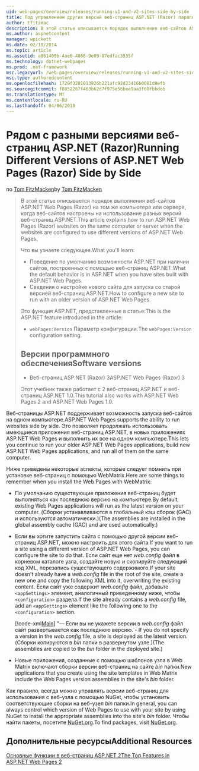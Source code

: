 ```yaml
---
uid: web-pages/overview/releases/running-v1-and-v2-sites-side-by-side
title: Под управлением других версий веб-страниц ASP.NET (Razor) параллельно | Документы Microsoft
author: tfitzmac
description: В этой статье описывается порядок выполнения веб-сайтов ASP.NET Web Pages (Razor) на том же компьютере или сервере, когда веб-сайты настроены для использования разных версий...
ms.author: aspnetcontent
manager: wpickett
ms.date: 02/10/2014
ms.topic: article
ms.assetid: a861409b-4ae6-4868-9e09-87edfac3535f
ms.technology: dotnet-webpages
ms.prod: .net-framework
msc.legacyurl: /web-pages/overview/releases/running-v1-and-v2-sites-side-by-side
msc.type: authoredcontent
ms.openlocfilehash: 1729f3201013926b221afc92d23416b0081d8efb
ms.sourcegitcommit: f8852267f463b62d7f975e56bea9aa3f68fbbdeb
ms.translationtype: MT
ms.contentlocale: ru-RU
ms.lasthandoff: 04/06/2018
---
```

<a name="running-different-versions-of-aspnet-web-pages-razor-side-by-side"></a><span data-ttu-id="70b32-103">Рядом с разными версиями веб-страниц ASP.NET (Razor)</span><span class="sxs-lookup"><span data-stu-id="70b32-103">Running Different Versions of ASP.NET Web Pages (Razor) Side by Side</span></span>
====================
<span data-ttu-id="70b32-104">по [Tom FitzMacken](https://github.com/tfitzmac)</span><span class="sxs-lookup"><span data-stu-id="70b32-104">by [Tom FitzMacken](https://github.com/tfitzmac)</span></span>

> <span data-ttu-id="70b32-105">В этой статье описывается порядок выполнения веб-сайтов ASP.NET Web Pages (Razor) на том же компьютере или сервере, когда веб-сайтов настроены на использование разных версий веб-страниц ASP.NET.</span><span class="sxs-lookup"><span data-stu-id="70b32-105">This article explains how to run ASP.NET Web Pages (Razor) websites on the same computer or server when the websites are configured to use different versions of ASP.NET Web Pages.</span></span>
> 
> <span data-ttu-id="70b32-106">Что вы узнаете следующее.</span><span class="sxs-lookup"><span data-stu-id="70b32-106">What you'll learn:</span></span>
> 
> - <span data-ttu-id="70b32-107">Поведение по умолчанию возможности ASP.NET при наличии сайтов, построенных с помощью веб-страниц ASP.NET.</span><span class="sxs-lookup"><span data-stu-id="70b32-107">What the default behavior is in ASP.NET when you have sites built with ASP.NET Web Pages.</span></span>
> - <span data-ttu-id="70b32-108">Сведения о настройке нового сайта для запуска со старой версией веб-страниц ASP.NET.</span><span class="sxs-lookup"><span data-stu-id="70b32-108">How to configure a new site to run with an older version of ASP.NET Web Pages.</span></span>
>   
> 
> <span data-ttu-id="70b32-109">Это функция ASP.NET, представленные в статье:</span><span class="sxs-lookup"><span data-stu-id="70b32-109">This is the ASP.NET feature introduced in the article:</span></span>
> 
> - <span data-ttu-id="70b32-110">`webPages:Version` Параметр конфигурации.</span><span class="sxs-lookup"><span data-stu-id="70b32-110">The `webPages:Version` configuration setting.</span></span>
>   
> 
> ## <a name="software-versions"></a><span data-ttu-id="70b32-111">Версии программного обеспечения</span><span class="sxs-lookup"><span data-stu-id="70b32-111">Software versions</span></span>
> 
> 
> - <span data-ttu-id="70b32-112">Веб-страниц ASP.NET (Razor) 3</span><span class="sxs-lookup"><span data-stu-id="70b32-112">ASP.NET Web Pages (Razor) 3</span></span>
>   
> 
> <span data-ttu-id="70b32-113">Этот учебник также работает с 2 веб-страниц ASP.NET и веб-страниц ASP.NET 1.0.</span><span class="sxs-lookup"><span data-stu-id="70b32-113">This tutorial also works with ASP.NET Web Pages 2 and ASP.NET Web Pages 1.0.</span></span>


<span data-ttu-id="70b32-114">Веб-страницы ASP.NET поддерживает возможность запуска веб-сайтов на одном компьютере.</span><span class="sxs-lookup"><span data-stu-id="70b32-114">ASP.NET Web Pages supports the ability to run websites side by side.</span></span> <span data-ttu-id="70b32-115">Это позволяет продолжать использовать имеющиеся приложения веб-страниц ASP.NET, в новых приложениях ASP.NET Web Pages и выполнить их все на одном компьютере.</span><span class="sxs-lookup"><span data-stu-id="70b32-115">This lets you continue to run your older ASP.NET Web Pages applications, build new ASP.NET Web Pages applications, and run all of them on the same computer.</span></span>

<span data-ttu-id="70b32-116">Ниже приведены некоторые аспекты, которые следует помнить при установке веб-страниц с помощью WebMatrix.</span><span class="sxs-lookup"><span data-stu-id="70b32-116">Here are some things to remember when you install the Web Pages with WebMatrix:</span></span>

- <span data-ttu-id="70b32-117">По умолчанию существующие приложения веб-страниц будет выполняться как последнюю версию на компьютере.</span><span class="sxs-lookup"><span data-stu-id="70b32-117">By default, existing Web Pages applications will run as the latest version on your computer.</span></span> <span data-ttu-id="70b32-118">(Сборки устанавливаются в глобальный кэш сборок (GAC) и используются автоматически.)</span><span class="sxs-lookup"><span data-stu-id="70b32-118">(The assemblies are installed in the global assembly cache (GAC) and are used automatically.)</span></span>
- <span data-ttu-id="70b32-119">Если вы хотите запустить сайта с помощью другой версии веб-страниц ASP.NET, можно настроить для этого сайта.</span><span class="sxs-lookup"><span data-stu-id="70b32-119">If you want to run a site using a different version of ASP.NET Web Pages, you can configure the site to do that.</span></span> <span data-ttu-id="70b32-120">Если сайт еще нет *web.config* файл в корневом каталоге узла, создайте новую и скопируйте следующий код XML, перезапись существующего содержимого.</span><span class="sxs-lookup"><span data-stu-id="70b32-120">If your site doesn't already have a *web.config* file in the root of the site, create a new one and copy the following XML into it, overwriting the existing content.</span></span> <span data-ttu-id="70b32-121">Если сайт уже содержит *web.config* файл, добавьте `<appSettings>` элемент, аналогичный приведенному ниже, чтобы `<configuration>` раздела.</span><span class="sxs-lookup"><span data-stu-id="70b32-121">If the site already contains a *web.config* file, add an `<appSettings>` element like the following one to the `<configuration>` section.</span></span>

    [!code-xml[Main](running-v1-and-v2-sites-side-by-side/samples/sample1.xml)]
  <span data-ttu-id="70b32-122">"— Если вы не укажете версии в *web.config* файл сайт развертывается как последнюю версию.</span><span class="sxs-lookup"><span data-stu-id="70b32-122">\`- If you do not specify a version in the *web.config* file, a site is deployed as the latest version.</span></span> <span data-ttu-id="70b32-123">(Сборки копируются в *bin* папки в развернутом узле.)</span><span class="sxs-lookup"><span data-stu-id="70b32-123">(The assemblies are copied to the *bin* folder in the deployed site.)</span></span>
- <span data-ttu-id="70b32-124">Новые приложения, созданные с помощью шаблонов узла в Web Matrix включают сборки версии веб-страниц на сайте *bin* папки.</span><span class="sxs-lookup"><span data-stu-id="70b32-124">New applications that you create using the site templates in Web Matrix include the Web Pages version assemblies in the site's *bin* folder.</span></span>

<span data-ttu-id="70b32-125">Как правило, всегда можно управлять версии веб-страниц для использования с веб-узла с помощью NuGet, чтобы установить соответствующие сборки на веб-узел *bin* папки.</span><span class="sxs-lookup"><span data-stu-id="70b32-125">In general, you can always control which version of Web Pages to use with your site by using NuGet to install the appropriate assemblies into the site's *bin* folder.</span></span> <span data-ttu-id="70b32-126">Чтобы найти пакеты, посетите [NuGet.org](http://NuGet.org).</span><span class="sxs-lookup"><span data-stu-id="70b32-126">To find packages, visit [NuGet.org](http://NuGet.org).</span></span>

## <a name="additional-resources"></a><span data-ttu-id="70b32-127">Дополнительные ресурсы</span><span class="sxs-lookup"><span data-stu-id="70b32-127">Additional Resources</span></span>

[<span data-ttu-id="70b32-128">Основные функции в веб-страниц ASP.NET 2</span><span class="sxs-lookup"><span data-stu-id="70b32-128">The Top Features in ASP.NET Web Pages 2</span></span>](top-features-in-web-pages-2.md)
